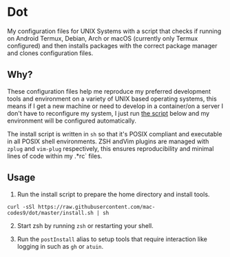 # Dot

My configuration files for UNIX Systems with a script that checks if running on Android Termux, Debian, Arch or macOS (currently only Termux configured) and then installs packages with the correct package manager and clones configuration files.

## Why?

These configuration files help me reproduce my preferred development tools and environment on a variety of UNIX based operating systems, this means if I get a new machine or need to develop in a container/on a server I don't have to reconfigure my system, I just run [the script](#Usage) below and my environment will be configured automatically. 

The install script is written in `sh` so that it's POSIX compliant and executable in all POSIX shell environments. ZSH andVim plugins are managed with `zplug` and `vim-plug` respectively, this ensures reproducibility and minimal lines of code within my .*rc` files.

## Usage

1. Run the install script to prepare the home directory and install tools. 
```
curl -sSl https://raw.githubusercontent.com/mac-codes9/dot/master/install.sh | sh
```

2. Start zsh by running `zsh` or restarting your shell.

3. Run the `postInstall` alias to setup tools that require interaction like logging in such as `gh` or `atuin`. 
